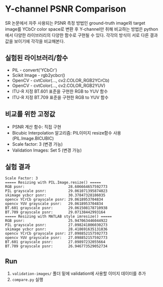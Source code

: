 
# Y-channel PSNR Comparison
SR 논문에서 자주 사용되는 PSNR 측정 방법인 ground-truth image와 target image를 YCbCr color space로 변환 후 Y-channel만 취해 비교하는 방법은 python에서 다양한 라이브러리의 다양한 함수로 구현될 수 있다. 각각의 방식이 서로 다른 결과 값을 보이기에 각각을 비교해본다.

## 실험된 라이브러리/함수
- PIL - convert('YCbCr')
- Scikit Image - rgb2ycbcr()
- OpenCV - cvtColor(..., cv2.COLOR_RGB2YCrCb)
- OpenCV - cvtColor(..., cv2.COLOR_RGB2YUV)
- ITU-R 지정 BT.601 표준을 구현한 RGB to YUV 함수
- ITU-R 지정 BT.709 표준을 구현한 RGB to YUV 함수

## 비교를 위한 고정값
- PSNR 계산 함수: 직접 구현
- Bicubic Interpolation 알고리즘: PIL이미지 resize함수 사용(PIL.Image.BICUBIC)
- Scale factor: 3 (변경 가능)
- Validation Images: Set 5 (변경 가능)

## 실험 결과
```
Scale Factor: 3
===== Resizing with PIL.Image.resize() =====
RGB psnr:                    28.606664657592773
PIL grayscale psnr:          29.061071395874023
skimage ycbcr psnr:          30.37847328186035
opencv YCrCb grayscale psnr: 29.0618953704834
opencv YUV grayscale psnr:   29.0618953704834
BT.601 grayscale psnr:       29.061508178710938
BT.709 grayscale psnr:       29.07138442993164
===== Resizing with MATLAB style imresize() =====
RGB psnr:                    25.947063446044922
PIL grayscale psnr:          27.098241806030273
skimage ycbcr psnr:          28.418691635131836
opencv YCrCb grayscale psnr: 27.098852157592773
opencv YUV grayscale psnr:   27.098852157592773
BT.601 grayscale psnr:       27.09897232055664
BT.709 grayscale psnr:       26.946773529052734
```

## Run
1. `validation-images/` 폴더 밑에 validation에 사용할 이미지 데이터를 추가
2. `compare.py` 실행